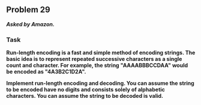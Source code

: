 ## Problem 29
***Asked by Amazon.***
### Task
**Run-length encoding is a fast and simple method of encoding strings. The basic idea is to represent repeated successive characters as a single count and character. For example, the string "AAAABBBCCDAA" would be encoded as "4A3B2C1D2A".**

**Implement run-length encoding and decoding. You can assume the string to be encoded have no digits and consists solely of alphabetic characters. You can assume the string to be decoded is valid.**
